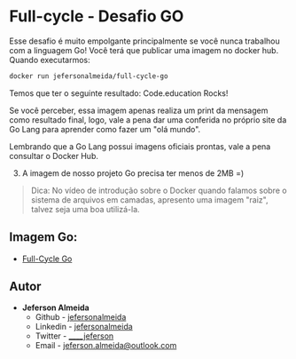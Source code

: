 # Full-cycle - Desafio GO
Esse desafio é muito empolgante principalmente se você nunca trabalhou com a linguagem Go!
Você terá que publicar uma imagem no docker hub. Quando executarmos:

```bash
docker run jefersonalmeida/full-cycle-go
```

Temos que ter o seguinte resultado: Code.education Rocks!

Se você perceber, essa imagem apenas realiza um print da mensagem como resultado final, logo, vale a pena dar uma conferida no próprio site da Go Lang para aprender como fazer um "olá mundo".

Lembrando que a Go Lang possui imagens oficiais prontas, vale a pena consultar o Docker Hub.

3) A imagem de nosso projeto Go precisa ter menos de 2MB =)

> Dica: No vídeo de introdução sobre o Docker quando falamos sobre o sistema de arquivos em camadas, apresento uma imagem "raiz", talvez seja uma boa utilizá-la.

## Imagem Go:
- [Full-Cycle Go](https://hub.docker.com/repository/docker/jefersonalmeida/full-cycle-go)

## Autor
- **Jeferson Almeida**
    - Github - [jefersonalmeida](https://github.com/jefersonalmeida)
    - Linkedin - [jefersonalmeida](https://www.linkedin.com/in/jefersonalmeida/)
    - Twitter - [____jeferson](https://twitter.com/____jeferson)
    - Email - [jeferson.almeida@outlook.com](mailto://jeferson.almeida@outlook.com)